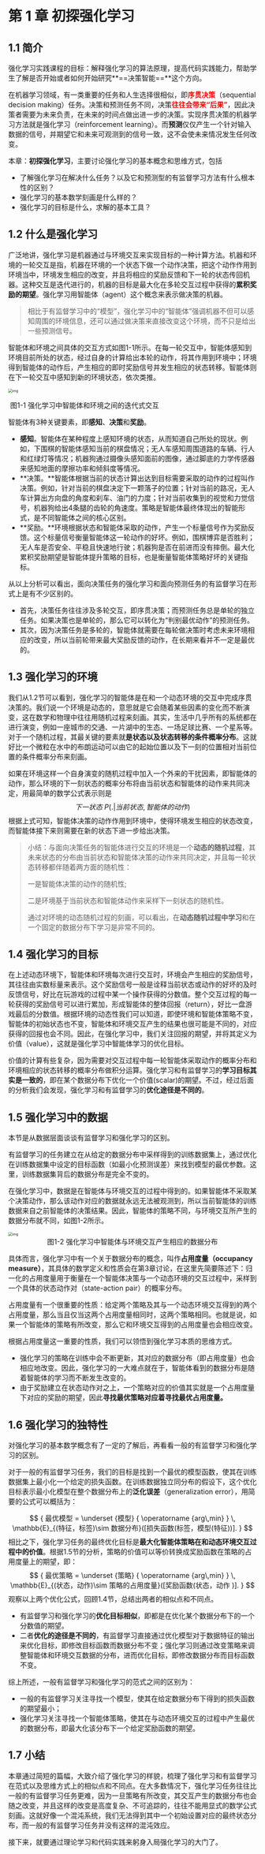 # 第 1 章 初探强化学习

## 1.1 简介

强化学习实践课程的目标：解释强化学习的算法原理，提高代码实践能力，帮助学生了解是否开始或者如何开始研究**==决策智能==**这个方向。

在机器学习领域，有一类重要的任务和人生选择很相似，即<font color=red>**序贯决策**</font>（sequential decision making）任务。决策和预测任务不同，决策<font color=red>**往往会带来“后果”**</font>，因此决策者需要为未来负责，在未来的时间点做出进一步的决策。实现序贯决策的机器学习方法就是强化学习（reinforcement learning）。而**预测**仅仅产生一个针对输入数据的信号，并期望它和未来可观测到的信号一致，这不会使未来情况发生任何改变。

本章：**初探强化学习**，主要讨论强化学习的基本概念和思维方式，包括

- 了解强化学习在解决什么任务？以及它和预测型的有监督学习方法有什么根本性的区别？
- 强化学习的基本数学刻画是什么样的？
- 强化学习的目标是什么，求解的基本工具？

## 1.2 什么是强化学习

广泛地讲，强化学习是机器通过与环境交互来实现目标的一种计算方法。机器和环境的一轮交互是指，机器在环境的一个状态下做一个动作决策，把这个动作作用到环境当中，环境发生相应的改变，并且将相应的奖励反馈和下一轮的状态传回机器。这种交互是迭代进行的，机器的目标是最大化在多轮交互过程中获得的**累积奖励的期望**。强化学习用智能体（agent）这个概念来表示做决策的机器。

> 相比于有监督学习中的“模型”，强化学习中的“智能体”强调机器不但可以感知周围的环境信息，还可以通过做决策来直接改变这个环境，而不只是给出一些预测信号。

智能体和环境之间具体的交互方式如图1-1所示。在每一轮交互中，智能体感知到环境目前所处的状态，经过自身的计算给出本轮的动作，将其作用到环境中；环境得到智能体的动作后，产生相应的即时奖励信号并发生相应的状态转移。智能体则在下一轮交互中感知到新的环境状态，依次类推。

<img src="https://hrl.boyuai.com/static/11.da5ee18f.png" alt="img" style="zoom:50%;" />

​                                                                           图1-1 强化学习中智能体和环境之间的迭代式交互

智能体有3种关键要素，即**感知**、**决策**和**奖励**。

- **感知**。智能体在某种程度上感知环境的状态，从而知道自己所处的现状。例如，下围棋的智能体感知当前的棋盘情况；无人车感知周围道路的车辆、行人和红绿灯等情况；机器狗通过摄像头感知面前的图像，通过脚底的力学传感器来感知地面的摩擦功率和倾斜度等情况。
- **决策。**智能体根据当前的状态计算出达到目标需要采取的动作的过程叫作决策。例如，针对当前的棋盘决定下一颗落子的位置；针对当前的路况，无人车计算出方向盘的角度和刹车、油门的力度；针对当前收集到的视觉和力觉信号，机器狗给出4条腿的齿轮的角速度。策略是智能体最终体现出的智能形式，是不同智能体之间的核心区别。
- **奖励。**环境根据状态和智能体采取的动作，产生一个标量信号作为奖励反馈。这个标量信号衡量智能体这一轮动作的好坏。例如，围棋博弈是否胜利；无人车是否安全、平稳且快速地行驶；机器狗是否在前进而没有摔倒。最大化累积奖励期望是智能体提升策略的目标，也是衡量智能体策略好坏的关键指标。

从以上分析可以看出，面向决策任务的强化学习和面向预测任务的有监督学习在形式上是有不少区别的。

- 首先，决策任务往往涉及多轮交互，即序贯决策；而预测任务总是单轮的独立任务。如果决策也是单轮的，那么它可以转化为“判别最优动作”的预测任务。
- 其次，因为决策任务是多轮的，智能体就需要在每轮做决策时考虑未来环境相应的改变，所以当前轮带来最大奖励反馈的动作，在长期来看并不一定是最优的。

## 1.3 强化学习的环境

我们从1.2节可以看到，强化学习的智能体是在和一个动态环境的交互中完成序贯决策的。我们说一个环境是动态的，意思就是它会随着某些因素的变化而不断演变，这在数学和物理中往往用随机过程来刻画。其实，生活中几乎所有的系统都在进行演变，例如一座城市的交通、一片湖中的生态、一场足球比赛、一个星系等。对于一个随机过程，其最关键的要素就**是状态以及状态转移的条件概率分布**。这就好比一个微粒在水中的布朗运动可以由它的起始位置以及下一刻的位置相对当前位置的条件概率分布来刻画。

如果在环境这样一个自身演变的随机过程中加入一个外来的干扰因素，即智能体的动作，那么环境的下一刻状态的概率分布将由当前状态和智能体的动作来共同决定，用最简单的数学公式表示则是
$$
下一状态 ~ P(.|当前状态,智能体的动作)
$$
根据上式可知，智能体决策的动作作用到环境中，使得环境发生相应的状态改变，而智能体接下来则需要在新的状态下进一步给出决策。

> 小结：与面向决策任务的智能体进行交互的环境是一个**动态的随机过程**，其未来状态的分布由当前状态和智能体决策的动作来共同决定，并且每一轮状态转移都伴随着两方面的随机性：
>
> 一是智能体决策的动作的随机性;
>
> 二是环境基于当前状态和智能体动作来采样下一刻状态的随机性。
>
> 通过对环境的动态随机过程的刻画，可以看出，在**动态随机过程中学习**和在一个固定的数据分布下学习是非常不同的。

## 1.4 强化学习的目标

在上述动态环境下，智能体和环境每次进行交互时，环境会产生相应的奖励信号，其往往由实数标量来表示。这个奖励信号一般是诠释当前状态或动作的好坏的及时反馈信号，好比在玩游戏的过程中某一个操作获得的分数值。整个交互过程的每一轮获得的奖励信号可以进行累加，形成智能体的整体回报（return），好比一盘游戏最后的分数值。根据环境的动态性我们可以知道，即使环境和智能体策略不变，智能体的初始状态也不变，智能体和环境交互产生的结果也很可能是不同的，对应获得的回报也会不同。因此，在强化学习中，我们关注回报的期望，并将其定义为价值（value），这就是强化学习中智能体学习的优化目标。

价值的计算有些复杂，因为需要对交互过程中每一轮智能体采取动作的概率分布和环境相应的状态转移的概率分布做积分运算。强化学习和有监督学习的**学习目标其实是一致的**，即在某个数据分布下优化一个价值(scalar)的期望。不过，经过后面的分析我们会发现，强化学习和有监督学习的**优化途径是不同的**。

## 1.5 强化学习中的数据

本节是从数据层面谈谈有监督学习和强化学习的区别。

有监督学习的任务建立在从给定的数据分布中采样得到的训练数据集上，通过优化在训练数据集中设定的目标函数（如最小化预测误差）来找到模型的最优参数。这里，训练数据集背后的数据分布是完全不变的。

在强化学习中，数据是在智能体与环境交互的过程中得到的。如果智能体不采取某个决策动作，那么该动作对应的数据就永远无法被观测到，所以当前智能体的训练数据来自之前智能体的决策结果。因此，智能体的策略不同，与环境交互所产生的数据分布就不同，如图1-2所示。

<img src="https://hrl.boyuai.com/static/12.683654d1.png" alt="img" style="zoom:50%;" />

<center>图1-2 强化学习中智能体与环境交互产生相应的数据分布</center >

具体而言，强化学习中有一个关于数据分布的概念，叫作**占用度量（occupancy measure）**，其具体的数学定义和性质会在第3章讨论，在这里先简要陈述下：归一化的占用度量用于衡量在一个智能体决策与一个动态环境的交互过程中，采样到一个具体的状态动作对（state-action pair）的概率分布。

占用度量有一个很重要的性质：给定两个策略及其与一个动态环境交互得到的两个占用度量，那么当且仅当这两个占用度量相同时，这两个策略相同。也就是说，如果一个智能体的策略有所改变，那么它和环境交互得到的占用度量也会相应改变。

根据占用度量这一重要的性质，我们可以领悟到强化学习本质的思维方式。

- 强化学习的策略在训练中会不断更新，其对应的数据分布（即占用度量）也会相应地改变。因此，强化学习的一大难点就在于，智能体看到的数据分布是随着智能体的学习而不断发生改变的。
- 由于奖励建立在状态动作对之上，一个策略对应的价值其实就是一个占用度量下对应的奖励的期望，因此**寻找最优策略对应着寻找最优占用度量。**

## 1.6 强化学习的独特性

对强化学习的基本数学概念有了一定的了解后，再看看一般的有监督学习和强化学习的区别。

对于一般的有监督学习任务，我们的目标是找到一个最优的模型函数，使其在训练数据集上最小化一个给定的损失函数。在训练数据独立同分布的假设下，这个优化目标表示最小化模型在整个数据分布上的**泛化误差**（generalization error），用简要的公式可以概括为：

$$
{ 最优模型 = \underset {模型} { \operatorname {arg\,min} } \, \mathbb{E}_{(特征，标签)\sim 数据分布}([损失函数(标签，模型(特征))]. }
$$
相比之下，强化学习任务的最终优化目标是**最大化智能体策略在和动态环境交互过程中的价值**。根据1.5节的分析，策略的价值可以等价转换成奖励函数在策略的占用度量上的期望，即：
$$
 { 最优策略 = \underset {策略} { \operatorname {arg\,min} } \, \mathbb{E}_{(状态，动作)\sim 策略的占用度量}([奖励函数(状态，动作	)]. }
$$
观察以上两个优化公式，回顾1.4节，总结出两者的相似点和不同点。

- 有监督学习和强化学习的**优化目标相似**，即都是在优化某个数据分布下的一个分数值的期望。
- 二者**优化的途径是不同的**，有监督学习直接通过优化模型对于数据特征的输出来优化目标，即修改目标函数而数据分布不变；强化学习则通过改变策略来调整智能体和环境交互数据的分布，进而优化目标，即修改数据分布而目标函数不变。

综上所述，一般有监督学习和强化学习的范式之间的区别为：

- 一般的有监督学习关注寻找一个模型，使其在给定数据分布下得到的损失函数的期望最小；
- 强化学习关注寻找一个智能体策略，使其在与动态环境交互的过程中产生最优的数据分布，即最大化该分布下一个给定奖励函数的期望。

## 1.7 小结

本章通过简短的篇幅，大致介绍了强化学习的样貌，梳理了强化学习和有监督学习在范式以及思维方式上的相似点和不同点。在大多数情况下，强化学习任务往往比一般的有监督学习任务更难，因为一旦策略有所改变，其交互产生的数据分布也会随之改变，并且这样的改变是高度复杂、不可追踪的，往往不能用显式的数学公式刻画。这就好像一个混沌系统，我们无法得到其中一个初始设置对应的最终状态分布，而一般的有监督学习任务并没有这样的混沌效应。

接下来，就要通过理论学习和代码实践来躬身入局强化学习的大门了。